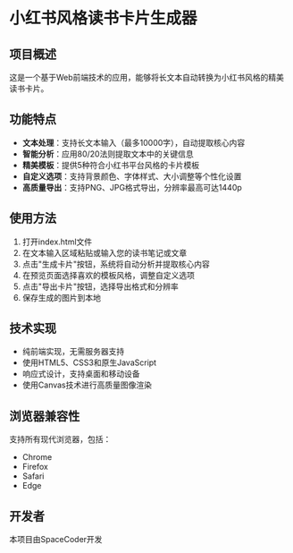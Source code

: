 # 小红书风格读书卡片生成器

## 项目概述

这是一个基于Web前端技术的应用，能够将长文本自动转换为小红书风格的精美读书卡片。

## 功能特点

- **文本处理**：支持长文本输入（最多10000字），自动提取核心内容
- **智能分析**：应用80/20法则提取文本中的关键信息
- **精美模板**：提供5种符合小红书平台风格的卡片模板
- **自定义选项**：支持背景颜色、字体样式、大小调整等个性化设置
- **高质量导出**：支持PNG、JPG格式导出，分辨率最高可达1440p

## 使用方法

1. 打开index.html文件
2. 在文本输入区域粘贴或输入您的读书笔记或文章
3. 点击"生成卡片"按钮，系统将自动分析并提取核心内容
4. 在预览页面选择喜欢的模板风格，调整自定义选项
5. 点击"导出卡片"按钮，选择导出格式和分辨率
6. 保存生成的图片到本地

## 技术实现

- 纯前端实现，无需服务器支持
- 使用HTML5、CSS3和原生JavaScript
- 响应式设计，支持桌面和移动设备
- 使用Canvas技术进行高质量图像渲染

## 浏览器兼容性

支持所有现代浏览器，包括：
- Chrome
- Firefox
- Safari
- Edge

## 开发者

本项目由SpaceCoder开发
